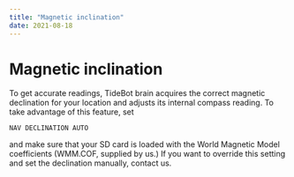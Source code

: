 ```yaml
---
title: "Magnetic inclination"
date: 2021-08-18
---
```

# Magnetic inclination

To get accurate readings, TideBot brain acquires the correct magnetic declination for your location and adjusts its internal compass reading. To take advantage of this feature, set

```NAV DECLINATION AUTO ```

and make sure that your SD card is loaded with the World Magnetic Model coefficients (WMM.COF, supplied by us.) If you want to override this setting and set the declination manually, contact us.